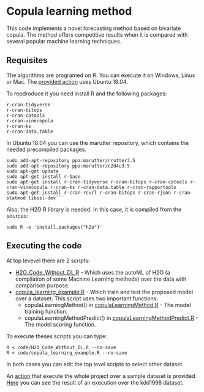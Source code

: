 # Copula learning method

This code implements a novel forecasting method based on bivariate copula. The method offers competitive results when it is compared with several popular machine learning techniques.

## Requisites

The algorithms are programed on R. You can execute it on Windows, Linux or Mac. The [provided action](.github/workflows/blank.yml) uses Ubuntu 18.04.

To repdroduce it you need install R and the following packages: 

```
r-cran-tidyverse 
r-cran-bitops 
r-cran-catools 
r-cran-vinecopula 
r-cran-ks 
r-cran-data.table 
```

In Ubuntu 18.04 you can use the marutter repository, which contains the needed precompiled packages.

```
sudo add-apt-repository ppa:marutter/rrutter3.5
sudo add-apt-repository ppa:marutter/c2d4u3.5
sudo apt-get update
sudo apt-get install r-base
sudo apt-get install r-cran-tidyverse r-cran-bitops r-cran-catools r-cran-vinecopula r-cran-ks r-cran-data.table r-cran-rapportools
sudo apt-get install r-cran-rcurl r-cran-bitops r-cran-rjson r-cran-statmod libssl-dev```
```

Also, the H2O R library is needed. In this case, it is compiled from the sources:

```
sudo R -e 'install.packages("h2o")'
```

## Executing the code

At top levevel there are 2 scripts:
- [H2O_Code_Without_DL.R](code/H2O_Code_Without_DL.R) - Which uses the autoML of H2O (a compilation of some Machine Learning methods) over the data with comparison purpose.
- [copula_learning_example.R](code/copula_learning_example.R) - Which train and test the proposed model over a dataset. This script uses two important functions:
  - copulaLearningMethod() in [copulaLearningMethod.R](code/copulaLearningMethod.R) - The model training function.
  - copulaLearningMethodPredict() in [copulaLearningMethodPredict.R](code/copulaLearningMethodPredict.R) - The model scoring function.
  
To execute theses scripts you can type:

```
R < code/H2O_Code_Without_DL.R --no-save
R < code/copula_learning_example.R --no-save
```
In both cases you can edit the top level scripts to select other dataset.

An [action](.github/workflows/blank.yml) that execute the whole project over a sample dataset is provided. [Here](https://github.com/jfvelezserrano/copula-learning-method/runs/703504103?check_suite_focus=true) you can see the result of an execution over the kdd1998 dataset.
